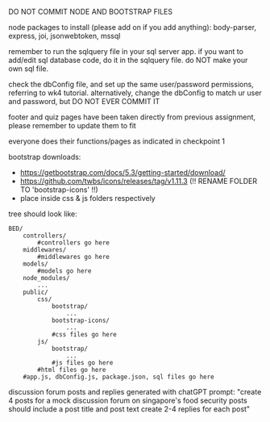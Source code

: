 DO NOT COMMIT NODE AND BOOTSTRAP FILES

node packages to install (please add on if you add anything): body-parser, express, joi, jsonwebtoken, mssql

remember to run the sqlquery file in your sql server app. if you want to add/edit sql database code, do it in the sqlquery file. do NOT make your own sql file.

check the dbConfig file, and set up the same user/password permissions, referring to wk4 tutorial. alternatively, change the dbConfig to match ur user and password, but DO NOT EVER COMMIT IT

footer and quiz pages have been taken directly from previous assignment, please remember to update them to fit

everyone does their functions/pages as indicated in checkpoint 1

bootstrap downloads:
- https://getbootstrap.com/docs/5.3/getting-started/download/
- https://github.com/twbs/icons/releases/tag/v1.11.3 (!! RENAME FOLDER TO 'bootstrap-icons' !!)
- place inside css & js folders respectively

tree should look like:
```
BED/
    controllers/
        #controllers go here     
    middlewares/
        #middlewares go here
    models/
        #models go here   
    node_modules/
        ...
    public/
        css/
            bootstrap/
                ...
            bootstrap-icons/
                ...
            #css files go here
        js/
            bootstrap/
                ...
            #js files go here
        #html files go here
    #app.js, dbConfig.js, package.json, sql files go here
```

discussion forum posts and replies generated with chatGPT
prompt:
"create 4 posts for a mock discussion forum on singapore's food security
posts should include a post title and post text
create 2-4 replies for each post"
